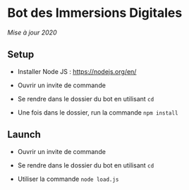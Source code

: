 # Bot des Immersions Digitales

*Mise à jour 2020*

## Setup

* Installer Node JS : 
https://nodejs.org/en/

* Ouvrir un invite de commande 

* Se rendre dans le dossier du bot en utilisant `cd`

* Une fois dans le dossier, run la commande `npm install`

## Launch

* Ouvrir un invite de commande 

* Se rendre dans le dossier du bot en utilisant `cd`

* Utiliser la commande `node load.js`




